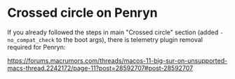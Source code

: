 # Crossed circle on Penryn

If you already followed the steps in main "Crossed circle" section (added `-no_compat_check` to the boot args), there is telemetry plugin removal required for Penryn:

https://forums.macrumors.com/threads/macos-11-big-sur-on-unsupported-macs-thread.2242172/page-11?post=28592707#post-28592707
